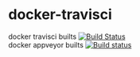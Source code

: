 # docker-travisci
docker travisci builts [![Build Status](https://travis-ci.com/githubfoam/docker-travisci.svg?branch=master)](https://travis-ci.com/githubfoam/docker-travisci)  
docker appveyor builts [![Build status](https://ci.appveyor.com/api/projects/status/b7saxfr5dtw0237a?svg=true)](https://ci.appveyor.com/project/githubfoam/docker-travisci)


